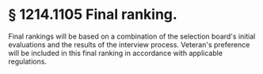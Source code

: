 # § 1214.1105   Final ranking.

Final rankings will be based on a combination of the selection board's initial evaluations and the results of the interview process. Veteran's preference will be included in this final ranking in accordance with applicable regulations.





